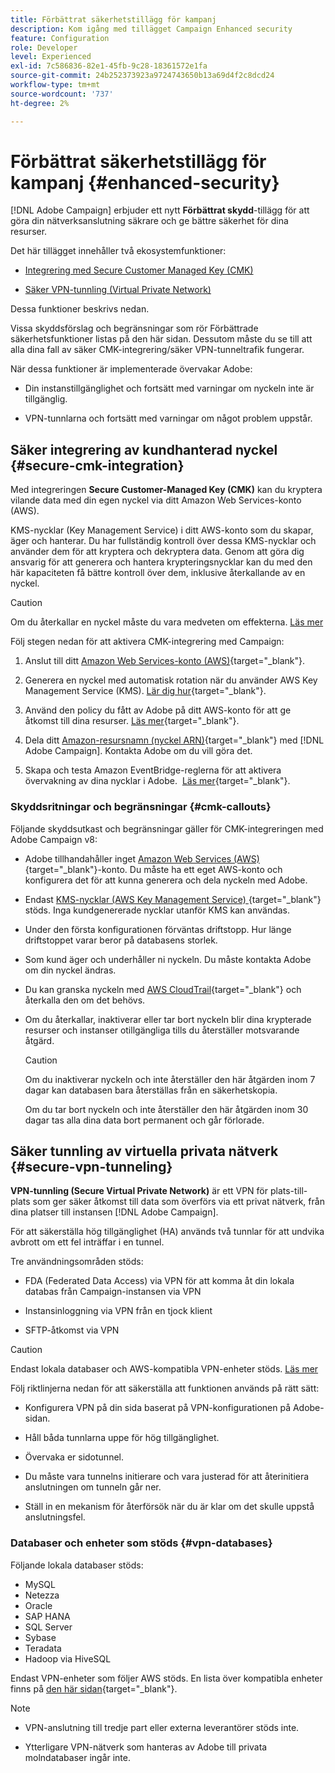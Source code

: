 ```yaml
---
title: Förbättrat säkerhetstillägg för kampanj
description: Kom igång med tillägget Campaign Enhanced security
feature: Configuration
role: Developer
level: Experienced
exl-id: 7c586836-82e1-45fb-9c28-18361572e1fa
source-git-commit: 24b252373923a9724743650b13a69d4f2c8dcd24
workflow-type: tm+mt
source-wordcount: '737'
ht-degree: 2%

---
```



# Förbättrat säkerhetstillägg för kampanj {#enhanced-security}

[!DNL Adobe Campaign] erbjuder ett nytt **Förbättrat skydd**-tillägg för att göra din nätverksanslutning säkrare och ge bättre säkerhet för dina resurser.

Det här tillägget innehåller två ekosystemfunktioner:

* [Integrering med Secure Customer Managed Key (CMK)](#secure-cmk-integration)

* [Säker VPN-tunnling (Virtual Private Network)](#secure-vpn-tunneling)

Dessa funktioner beskrivs nedan.

Vissa skyddsförslag och begränsningar som rör Förbättrade säkerhetsfunktioner listas på den här sidan. Dessutom måste du se till att alla dina fall av säker CMK-integrering/säker VPN-tunneltrafik fungerar.

När dessa funktioner är implementerade övervakar Adobe:

* Din instanstillgänglighet och fortsätt med varningar om nyckeln inte är tillgänglig.

* VPN-tunnlarna och fortsätt med varningar om något problem uppstår.

## Säker integrering av kundhanterad nyckel {#secure-cmk-integration}

Med integreringen **Secure Customer-Managed Key (CMK)** kan du kryptera vilande data med din egen nyckel via ditt Amazon Web Services-konto (AWS).

KMS-nycklar (Key Management Service) i ditt AWS-konto som du skapar, äger och hanterar. Du har fullständig kontroll över dessa KMS-nycklar och använder dem för att kryptera och dekryptera data. Genom att göra dig ansvarig för att generera och hantera krypteringsnycklar kan du med den här kapaciteten få bättre kontroll över dem, inklusive återkallande av en nyckel.

>[!CAUTION]
>
>Om du återkallar en nyckel måste du vara medveten om effekterna. [Läs mer](#cmk-callouts)

Följ stegen nedan för att aktivera CMK-integrering med Campaign:

1. Anslut till ditt [Amazon Web Services-konto (AWS)](https://aws.amazon.com/){target="_blank"}.

1. Generera en nyckel med automatisk rotation när du använder AWS Key Management Service (KMS). [Lär dig hur](https://docs.aws.amazon.com/kms/latest/developerguide/create-keys.html){target="_blank"}.

1. Använd den policy du fått av Adobe på ditt AWS-konto för att ge åtkomst till dina resurser. [Läs mer](https://docs.aws.amazon.com/kms/latest/developerguide/key-policy-services.html){target="_blank"}. <!--link TBC-->

1. Dela ditt [Amazon-resursnamn (nyckel ARN)](https://docs.aws.amazon.com/kms/latest/developerguide/find-cmk-id-arn.html){target="_blank"} med [!DNL Adobe Campaign]. Kontakta Adobe om du vill göra det. <!--or Adobe transition manager?-->

1. Skapa och testa Amazon EventBridge-reglerna för att aktivera övervakning av dina nycklar i Adobe. &#x200B; [Läs mer](https://docs.aws.amazon.com/eventbridge/latest/userguide/eb-rules.html){target="_blank"}.


### Skyddsritningar och begränsningar {#cmk-callouts}

Följande skyddsutkast och begränsningar gäller för CMK-integreringen med Adobe Campaign v8:

* Adobe tillhandahåller inget [Amazon Web Services (AWS)](https://aws.amazon.com/){target="_blank"}-konto. Du måste ha ett eget AWS-konto och konfigurera det för att kunna generera och dela nyckeln med Adobe.

* Endast [KMS-nycklar (AWS Key Management Service) ](https://docs.aws.amazon.com/kms/latest/developerguide/overview.html){target="_blank"} stöds. Inga kundgenererade nycklar utanför KMS kan användas. &#x200B;

* Under den första konfigurationen förväntas driftstopp. &#x200B;Hur länge driftstoppet varar beror på databasens storlek.

* Som kund äger och underhåller ni nyckeln. Du måste kontakta Adobe om din nyckel ändras. &#x200B;

* Du kan granska nyckeln med [AWS CloudTrail](https://docs.aws.amazon.com/awscloudtrail/latest/userguide/cloudtrail-user-guide.html){target="_blank"} och återkalla den om det behövs. &#x200B;

* Om du återkallar, inaktiverar eller tar bort nyckeln blir dina krypterade resurser och instanser otillgängliga tills du återställer motsvarande åtgärd.

  >[!CAUTION]
  >
  >Om du inaktiverar nyckeln och inte återställer den här åtgärden inom 7 dagar kan databasen bara återställas från en säkerhetskopia.
  >
  >Om du tar bort nyckeln och inte återställer den här åtgärden inom 30 dagar tas alla dina data bort permanent och går förlorade. &#x200B;

## Säker tunnling av virtuella privata nätverk {#secure-vpn-tunneling}

**VPN-tunnling (Secure Virtual Private Network)** är ett VPN för plats-till-plats som ger säker åtkomst till data som överförs via ett privat nätverk, från dina platser till instansen [!DNL Adobe Campaign].

<!--As it connects two networks together, it is a site-to-site VPN.-->

För att säkerställa hög tillgänglighet (HA) används två tunnlar för att undvika avbrott om ett fel inträffar i en tunnel.

Tre användningsområden stöds:

* FDA (Federated Data Access) via VPN för att komma åt din lokala databas från Campaign-instansen via VPN

* Instansinloggning via VPN från en tjock klient

* SFTP-åtkomst via VPN

>[!CAUTION]
>
>Endast lokala databaser och AWS-kompatibla VPN-enheter stöds. [Läs mer](#vpn-databases)

Följ riktlinjerna nedan för att säkerställa att funktionen används på rätt sätt:

* Konfigurera VPN på din sida baserat på VPN-konfigurationen på Adobe-sidan.

* Håll båda tunnlarna uppe för hög tillgänglighet.

* Övervaka er sidotunnel.

* Du måste vara tunnelns initierare och vara justerad för att återinitiera anslutningen om tunneln går ner.

* Ställ in en mekanism för återförsök när du är klar om det skulle uppstå anslutningsfel.

### Databaser och enheter som stöds {#vpn-databases}

Följande lokala databaser stöds:

* MySQL
* Netezza
* Oracle
* SAP HANA
* SQL Server
* Sybase
* Teradata
* Hadoop via HiveSQL

Endast VPN-enheter som följer AWS stöds. En lista över kompatibla enheter finns på [den här sidan](https://docs.aws.amazon.com/vpn/latest/s2svpn/your-cgw.html#example-configuration-files){target="_blank"}.

>[!NOTE]
>
>* VPN-anslutning till tredje part eller externa leverantörer stöds inte.
>
>* Ytterligare VPN-nätverk som hanteras av Adobe till privata molndatabaser ingår inte.
